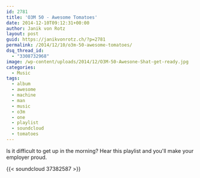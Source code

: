 ```yaml
---
id: 2781
title: 'O3M 50 - Awesome Tomatoes'
date: 2014-12-10T09:12:31+00:00
author: Janik von Rotz
layout: post
guid: https://janikvonrotz.ch/?p=2781
permalink: /2014/12/10/o3m-50-awesome-tomatoes/
dsq_thread_id:
  - "3308732968"
image: /wp-content/uploads/2014/12/O3M-50-Awesone-Shat-get-ready.jpg
categories:
  - Music
tags:
  - album
  - awesome
  - machine
  - man
  - music
  - o3m
  - one
  - playlist
  - soundcloud
  - tomatoes
---
```

Is it difficult to get up in the morning? Hear this playlist and you'll make your employer proud.

{{< soundcloud 37382587 >}}